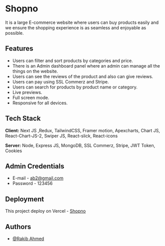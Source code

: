 # Shopno

It is a large E-commerce website where users can buy products easily and we ensure the shopping experience is as seamless and enjoyable as possible.

## Features

- Users can filter and sort products by categories and price.
- There is an Admin dashboard panel where an admin can manage all the things on the website.
- Users can see the reviews of the product and also can give reviews.
- Users can pay using SSL Commerz and Stripe.
- Users can search for products by product name or category.
- Live previews.
- Full screen mode.
- Responsive for all devices.

## Tech Stack

**Client:** Next JS ,Redux, TailwindCSS, Framer motion, Apexcharts, Chart JS, React-Chart-JS-2, Swiper JS, React-slick, React-icons

**Server:** Node, Express JS, MongoDB, SSL Commerz, Stripe, JWT Token, Cookies

## Admin Credentials

- E-mail - ab2@gmail.com
- Password - 123456

## Deployment

This project deploy on Vercel - [Shopno](https://shopno-zeta.vercel.app)

## Authors

- [@Rakib Ahmed](https://github.com/RakibMojumder)
